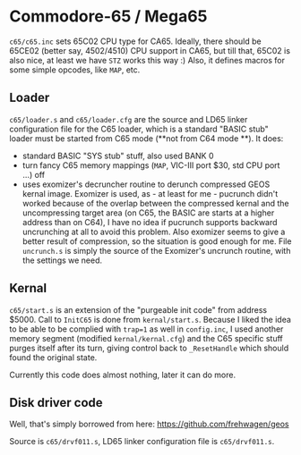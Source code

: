 # Commodore-65 / Mega65

`c65/c65.inc` sets 65C02 CPU type for CA65. Ideally, there should be 65CE02 (better
say, 4502/4510) CPU support in CA65, but till that, 65C02 is also nice, at least
we have `STZ` works this way :) Also, it defines macros for some simple opcodes,
like `MAP`, etc.

## Loader

`c65/loader.s` and `c65/loader.cfg` are the source and LD65 linker configuration
file for the C65 loader, which is a standard "BASIC stub" loader must be started
from C65 mode (**not from C64 mode **). It does:

* standard BASIC "SYS stub" stuff, also used BANK 0
* turn fancy C65 memory mappings (`MAP`, VIC-III port $30, std CPU port ...) off
* uses exomizer's decruncher routine to derunch compressed GEOS kernal image.
  Exomizer is used, as - at least for me - pucrunch didn't worked because of the
  overlap between the compressed kernal and the uncompressing target area (on
  C65, the BASIC are starts at a higher address than on C64), I have no idea if
  pucrunch supports backward uncrunching at all to avoid this problem. Also
  exomizer seems to give a better result of compression, so the situation is
  good enough for me. File `uncrunch.s` is simply the source of the Exomizer's
  uncrunch routine, with the settings we need.

## Kernal

`c65/start.s` is an extension of the "purgeable init code" from address $5000.
Call to `InitC65` is done from `kernal/start.s`. Because I liked the idea to be
able to be complied with `trap=1` as well in `config.inc`, I used another memory
segment (modified `kernal/kernal.cfg`) and the C65 specific stuff purges itself
after its turn, giving control back to `_ResetHandle` which should found the
original state.

Currently this code does almost nothing, later it can do more.

## Disk driver code

Well, that's simply borrowed from here: https://github.com/frehwagen/geos

Source is `c65/drvf011.s`, LD65 linker configuration file is `c65/drvf011.s`.
